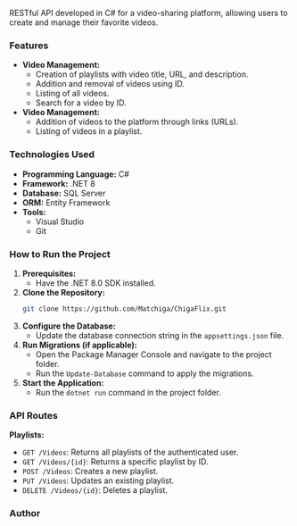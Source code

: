 RESTful API developed in C# for a video-sharing platform, allowing users to create and manage their favorite videos.

### Features

- **Video Management:**
    - Creation of playlists with video title, URL, and description.
    - Addition and removal of videos using ID.
    - Listing of all videos.
    - Search for a video by ID.
- **Video Management:**
    - Addition of videos to the platform through links (URLs).
    - Listing of videos in a playlist.

### Technologies Used

- **Programming Language:** C#
- **Framework:** .NET 8
- **Database:** SQL Server
- **ORM:** Entity Framework
- **Tools:**
    - Visual Studio
    - Git

### How to Run the Project

1.  **Prerequisites:**
    - Have the .NET 8.0 SDK installed.
2.  **Clone the Repository:**
    ```bash
    git clone https://github.com/Matchiga/ChigaFlix.git
    ```
3.  **Configure the Database:**
    - Update the database connection string in the `appsettings.json` file.
4.  **Run Migrations (if applicable):**
    - Open the Package Manager Console and navigate to the project folder.
    - Run the `Update-Database` command to apply the migrations.
5.  **Start the Application:**
    - Run the `dotnet run` command in the project folder.

### API Routes

**Playlists:**

- `GET /Videos`: Returns all playlists of the authenticated user.
- `GET /Videos/{id}`: Returns a specific playlist by ID.
- `POST /Videos`: Creates a new playlist.
- `PUT /Videos`: Updates an existing playlist.
- `DELETE /Videos/{id}`: Deletes a playlist.

### Author
